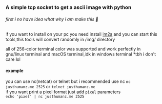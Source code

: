 ### A simple tcp socket to get a ascii image with python  

###### first i no have idea what why i am make this 🤣  
if you want to install on your pc you need install   [im2a](https://github.com/tzvetkoff/im2a) and you can start this tools,this tools will convert randomly in /img/ directory

all of 256-color terminal color was supported and work perfectly in gnu/linux terminal and macOS terminal,idk in windows terminal *tbh i don't care lol

#### example
you can use nc(netcat) or telnet but i recommended use nc
```nc justhumanz.me 2525``` or ```telnet justhumanz.me```  
if you want print a pixel format just add ```pixel``` parameters  
```echo 'pixel' | nc justhumanz.me 2525```
